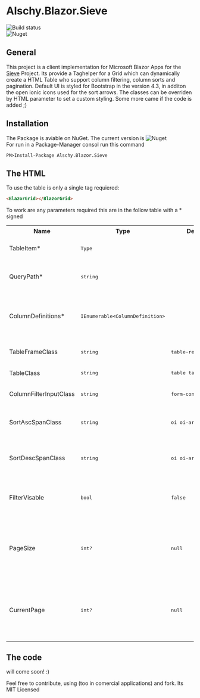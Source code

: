 # Alschy.Blazor.Sieve

![Build status](https://alschy.visualstudio.com/Alschy.Blazor.Sieve/_apis/build/status/Alschy.Blazor.Sieve-CI)  
![Nuget](https://img.shields.io/nuget/v/Alschy.Blazor.Sieve.svg)

## General
This project is a client implementation for Microsoft Blazor Apps for the [Sieve](https://github.com/Biarity/Sieve) Project.
Its provide a Taghelper for a Grid which can dynamically create a HTML Table who support column filtering, column sorts and pagination. Default UI is styled for Bootstrap in the version 4.3, in additon the open ionic icons used for the sort arrows. The classes can be overriden by HTML parameter to set a custom styling. Some more came if the code is added ;) 

## Installation 
The Package is aviable on NuGet. The current version is ![Nuget](https://img.shields.io/nuget/v/Alschy.Blazor.Sieve.svg)  
For run in a Package-Manager consol run this command

```
PM>Install-Package Alschy.Blazor.Sieve 
```

## The HTML

To use the table is only a single tag requiered:

``` HTML
<BlazorGrid></BlazorGrid>
``` 
 To work are any parameters required this are in the follow table with a * signed
 
<table>
  <tr>
    <th>Name</th>
    <th>Type</th>
    <th>Default</th>
    <th>Comment</th>
  </tr>
  <tr>
    <td>TableItem*</td>
    <td><pre lang="csharp">Type</pre></td>
    <td/>
    <td>The type of the elements in the table</td>
  </tr>
  <tr>
    <td>QueryPath*</td>
    <td><pre lang="csharp">string</pre></td>
    <td></td>
    <td>A path to an route who accept the SieveModel as query paramters</td>
  </tr>
  <tr>
    <td>ColumnDefinitions*</td>
    <td><pre lang="csharp">IEnumerable&lt;ColumnDefinition&gt;</pre></td>
    <td></td>
    <td>A collection of ColumnDefinitions which is needed to initialize the table with there content</td>
  </tr>
  <tr>
    <td>TableFrameClass</td>
    <td><pre lang="csharp">string</pre></td>
    <td><pre>table-responsive</pre></td>
    <td>The class for div element around the table</td>
  </tr>
  <tr>
    <td>TableClass</td>
    <td><pre lang="csharp">string</pre></td>
    <td><pre>table table-hover</pre></td>
    <td>The class for the table element.</td>
  </tr>
  <tr>
    <td>ColumnFilterInputClass</td>
    <td><pre lang="csharp">string</pre></td>
    <td><pre>form-control</pre></td>
    <td>The class for the input for the column filters</td>
  </tr>
  <tr>
    <td>SortAscSpanClass</td>
    <td><pre lang="csharp">string</pre></td>
    <td><pre>oi oi-arrow-top</pre></td>
    <td>The icon who is display if a column ascending sorted</td>
  </tr>
  <tr>
    <td>SortDescSpanClass</td>
    <td><pre lang="csharp">string</pre></td>
    <td><pre>oi oi-arrow-bottom</pre></td>
    <td>The icon who is display if a column descending sorted</td>
  </tr>
  <tr>
    <td>FilterVisable</td>
    <td><pre lang="csharp">bool</pre></td>
    <td><pre>false</pre></td>
    <td>say if the column filter inputs are visable. Value can changed on program run</td>
  </tr>
  <tr>
    <td>PageSize</td>
    <td><pre lang="csharp">int?</pre></td>
    <td><pre>null</pre></td>
    <td>Set the pagesize they will load on the next reload. If it null pagination is diabled. On dev! Value can changed on program run</td>
  </tr>
  <tr>
    <td>CurrentPage</td>
    <td><pre lang="csharp">int?</pre></td>
    <td><pre>null</pre></td>
    <td>The current page if pageination enabled. If value is null pagination is diasbled. On dev! Value can changed on programm run</td>
  </tr>
</table>

## The code
will come soon! :)



Feel free to contribute, using (too in comercial applications) and fork. Its MIT Licensed 
